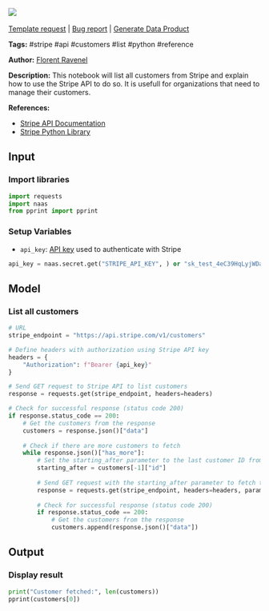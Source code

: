 <a href="https://app.naas.ai/user-redirect/naas/downloader?url=https://raw.githubusercontent.com/jupyter-naas/awesome-notebooks/master/Stripe/Stripe_List_all_customers.ipynb" target="_parent"><img src="https://naasai-public.s3.eu-west-3.amazonaws.com/open_in_naas.svg"/></a><br><br><a href="https://github.com/jupyter-naas/awesome-notebooks/issues/new?assignees=&labels=&template=template-request.md&title=Tool+-+Action+of+the+notebook+">Template request</a> | <a href="https://github.com/jupyter-naas/awesome-notebooks/issues/new?assignees=&labels=bug&template=bug_report.md&title=Stripe+-+List+all+customers:+Error+short+description">Bug report</a> | <a href="https://app.naas.ai/user-redirect/naas/downloader?url=https://raw.githubusercontent.com/jupyter-naas/awesome-notebooks/master/Naas/Naas_Start_data_product.ipynb" target="_parent">Generate Data Product</a>

**Tags:** #stripe #api #customers #list #python #reference

**Author:** [Florent Ravenel](https://www.linkedin.com/in/florent-ravenel)

**Description:** This notebook will list all customers from Stripe and explain how to use the Stripe API to do so. It is usefull for organizations that need to manage their customers.

**References:**
- [Stripe API Documentation](https://stripe.com/docs/api/customers/list)
- [Stripe Python Library](https://stripe.com/docs/stripe-python)

## Input

### Import libraries


```python
import requests
import naas
from pprint import pprint
```

### Setup Variables
- `api_key`: [API key](https://stripe.com/docs/keys) used to authenticate with Stripe


```python
api_key = naas.secret.get("STRIPE_API_KEY", ) or "sk_test_4eC39HqLyjWDarjtT1zdp7dc"
```

## Model

### List all customers


```python
# URL
stripe_endpoint = "https://api.stripe.com/v1/customers"

# Define headers with authorization using Stripe API key
headers = {
    "Authorization": f"Bearer {api_key}"
}

# Send GET request to Stripe API to list customers
response = requests.get(stripe_endpoint, headers=headers)

# Check for successful response (status code 200)
if response.status_code == 200:
    # Get the customers from the response
    customers = response.json()["data"]
    
    # Check if there are more customers to fetch
    while response.json()["has_more"]:
        # Set the starting_after parameter to the last customer ID from the previous response
        starting_after = customers[-1]["id"]
        
        # Send GET request with the starting_after parameter to fetch the next set of customers
        response = requests.get(stripe_endpoint, headers=headers, params={"starting_after": starting_after})
        
        # Check for successful response (status code 200)
        if response.status_code == 200:
            # Get the customers from the response
            customers.append(response.json()["data"])
```

## Output

### Display result


```python
print("Customer fetched:", len(customers))
pprint(customers[0])
```
